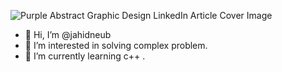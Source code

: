 ![Purple Abstract Graphic Design LinkedIn Article Cover Image](https://github.com/jahidneub/jahidneub/assets/153955082/e07254de-c305-4e30-974f-afbc568ceeb6)

- 👋 Hi, I’m @jahidneub
- 👀 I’m interested in solving complex problem.
- 🌱 I’m currently learning c++ .



<!---
jahidneub/jahidneub is a ✨ special ✨ repository because its `README.md` (this file) appears on your GitHub profile.
You can click the Preview link to take a look at your changes.
--->

